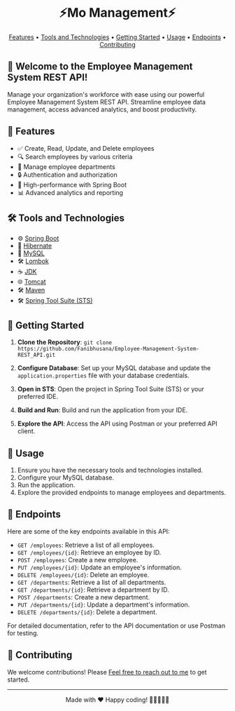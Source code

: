 <h1 align="center">⚡Mo Management⚡</h1>
<p align="center">
  <a href="#features">Features</a> •
  <a href="#tools-and-technologies">Tools and Technologies</a> •
  <a href="#getting-started">Getting Started</a> •
  <a href="#usage">Usage</a> •
  <a href="#endpoints">Endpoints</a> •
  <a href="#contributing">Contributing</a> 
</p>

## 🚀 Welcome to the Employee Management System REST API!

Manage your organization's workforce with ease using our powerful Employee Management System REST API. Streamline employee data management, access advanced analytics, and boost productivity.

## 🌟 Features

- ✅ Create, Read, Update, and Delete employees
- 🔍 Search employees by various criteria
- 🏢 Manage employee departments
- 🔒 Authentication and authorization
- 🚀 High-performance with Spring Boot
- 📊 Advanced analytics and reporting

## 🛠️ Tools and Technologies

- ⚙️ [Spring Boot](https://spring.io/projects/spring-boot)
- 🔄 [Hibernate](https://hibernate.org/)
- 🐬 [MySQL](https://www.mysql.com/)
- 🛠️ [Lombok](https://projectlombok.org/)
- ☕ [JDK](https://www.oracle.com/java/)
- 🌐 [Tomcat](https://tomcat.apache.org/)
- 🛠️ [Maven](https://maven.apache.org/)
- 🛠️ [Spring Tool Suite (STS)](https://spring.io/tools)

## 🚀 Getting Started

1. **Clone the Repository**: `git clone https://github.com/Fanibhusana/Employee-Management-System-REST_API.git`

2. **Configure Database**: Set up your MySQL database and update the `application.properties` file with your database credentials.

3. **Open in STS**: Open the project in Spring Tool Suite (STS) or your preferred IDE.

4. **Build and Run**: Build and run the application from your IDE.

5. **Explore the API**: Access the API using Postman or your preferred API client.

## 📝 Usage

1. Ensure you have the necessary tools and technologies installed.
2. Configure your MySQL database.
3. Run the application.
4. Explore the provided endpoints to manage employees and departments.

## 📡 Endpoints

Here are some of the key endpoints available in this API:

- `GET /employees`: Retrieve a list of all employees.
- `GET /employees/{id}`: Retrieve an employee by ID.
- `POST /employees`: Create a new employee.
- `PUT /employees/{id}`: Update an employee's information.
- `DELETE /employees/{id}`: Delete an employee.
- `GET /departments`: Retrieve a list of all departments.
- `GET /departments/{id}`: Retrieve a department by ID.
- `POST /departments`: Create a new department.
- `PUT /departments/{id}`: Update a department's information.
- `DELETE /departments/{id}`: Delete a department.

For detailed documentation, refer to the API documentation or use Postman for testing.

## 🤝 Contributing

We welcome contributions! Please [Feel free to reach out to me](https://forms.gle/5VPwFY7KtV1V6W4i8) to get started.


---

<p align="center">
  Made with ❤️
  Happy coding! 🚀👩‍💻👨‍💻
</p>
